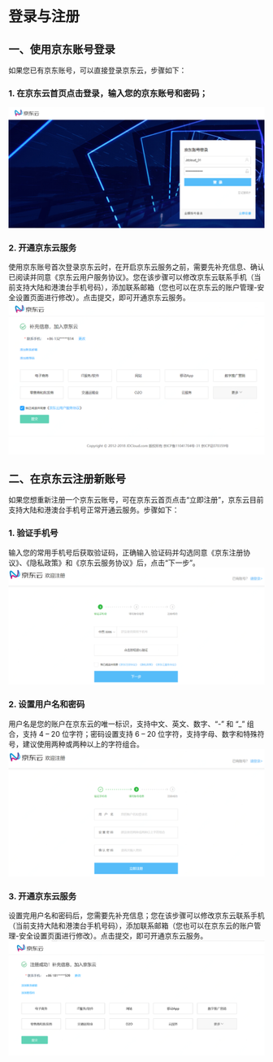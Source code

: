 # 登录与注册
## 一、使用京东账号登录
如果您已有京东账号，可以直接登录京东云，步骤如下：

### 1. 在京东云首页点击登录，输入您的京东账号和密码；
![](../../../image/User/Account%20Management/Check%20your%20account/1.%20京东账号登录.png)

### 2. 开通京东云服务
使用京东账号首次登录京东云时，在开启京东云服务之前，需要先补充信息、确认已阅读并同意《京东云用户服务协议》。您在该步骤可以修改京东云联系手机（当前支持大陆和港澳台手机号码），添加联系邮箱（您也可以在京东云的账户管理-安全设置页面进行修改）。点击提交，即可开通京东云服务。
![](../../../image/User/Account%20Management/Check%20your%20account/2.京东账号激活.png)

 
## 二、在京东云注册新账号
如果您想重新注册一个京东云账号，可在京东云首页点击“立即注册”，京东云目前支持大陆和港澳台手机号正常开通云服务。步骤如下：
### 1. 验证手机号
输入您的常用手机号后获取验证码，正确输入验证码并勾选同意《京东注册协议》、《隐私政策》和《京东云服务协议》后，点击“下一步”。
![](../../../image/User/Account%20Management/Check%20your%20account/3.%20注册1.png)

### 2. 设置用户名和密码
用户名是您的账户在京东云的唯一标识，支持中文、英文、数字、“-” 和 “_” 组合，支持 4 – 20 位字符；密码设置支持 6 – 20 位字符，支持字母、数字和特殊符号，建议使用两种或两种以上的字符组合。
![](../../../image/User/Account%20Management/Check%20your%20account/4.注册2.png)

### 3. 开通京东云服务
设置完用户名和密码后，您需要先补充信息；您在该步骤可以修改京东云联系手机（当前支持大陆和港澳台手机号码），添加联系邮箱（您也可以在京东云的账户管理-安全设置页面进行修改）。点击提交，即可开通京东云服务。
![](../../../image/User/Account%20Management/Check%20your%20account/5.注册激活.png)
